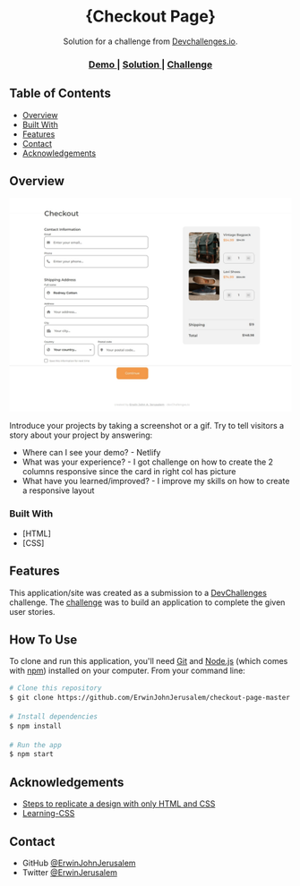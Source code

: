 <!-- Please update value in the {}  -->

<h1 align="center">{Checkout Page}</h1>

<div align="center">
   Solution for a challenge from  <a href="http://devchallenges.io" target="_blank">Devchallenges.io</a>.
</div>

<div align="center">
  <h3>
    <a href="https://main--superb-queijadas-0a7005.netlify.app/">
      Demo
    </a>
    <span> | </span>
    <a href="https://devchallenges.io/solutions/nLNGCrq7z3R3jvKNAbtF">
      Solution
    </a>
    <span> | </span>
    <a href="https://devchallenges.io/challenges/0J1NxxGhOUYVqihwegfO">
      Challenge
    </a>
  </h3>
</div>

<!-- TABLE OF CONTENTS -->

## Table of Contents

- [Overview](#overview)
- [Built With](#built-with)
- [Features](#features)
- [Contact](#contact)
- [Acknowledgements](#acknowledgements)

<!-- OVERVIEW -->

## Overview

![screenshot](https://github.com/ErwinJohnJerusalem/checkout-page-master/blob/main/images/checkout-page-preview.jpeg)

Introduce your projects by taking a screenshot or a gif. Try to tell visitors a story about your project by answering:

- Where can I see your demo? - Netlify
- What was your experience? - I got challenge on how to create the 2 columns responsive since the card in right col has picture
- What have you learned/improved? - I improve my skills on how to create a responsive layout


### Built With

<!-- This section should list any major frameworks that you built your project using. Here are a few examples.-->

- [HTML]
- [CSS]


## Features

<!-- List the features of your application or follow the template. Don't share the figma file here :) -->

This application/site was created as a submission to a [DevChallenges](https://devchallenges.io/challenges) challenge. The [challenge](https://devchallenges.io/challenges/0J1NxxGhOUYVqihwegfO) was to build an application to complete the given user stories.


## How To Use

To clone and run this application, you'll need [Git](https://git-scm.com) and [Node.js](https://nodejs.org/en/download/) (which comes with [npm](http://npmjs.com)) installed on your computer. From your command line:

```bash
# Clone this repository
$ git clone https://github.com/ErwinJohnJerusalem/checkout-page-master

# Install dependencies
$ npm install

# Run the app
$ npm start
```

## Acknowledgements

<!-- This section should list any articles or add-ons/plugins that helps you to complete the project. This is optional but it will help you in the future. For exmpale -->

- [Steps to replicate a design with only HTML and CSS](https://devchallenges-blogs.web.app/how-to-replicate-design/)
- [Learning-CSS](https://devchallenges.io/learn/category/responsive-website)

## Contact

- GitHub [@ErwinJohnJerusalem](https://github.com/ErwinJohnJerusalem)
- Twitter [@ErwinJerusalem](https://twitter.com/ErwinJerusalem)
